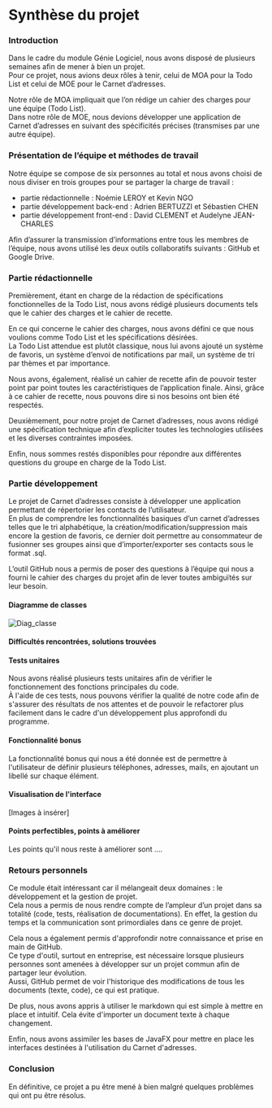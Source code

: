 # Synthèse du projet

### Introduction

Dans le cadre du module Génie Logiciel, nous avons disposé de plusieurs semaines afin de mener à bien un projet.  
Pour ce projet, nous avions deux rôles à tenir, celui de MOA pour la Todo List et celui de MOE pour le Carnet d’adresses.

Notre rôle de MOA impliquait que l’on rédige un cahier des charges pour une équipe (Todo List).  
Dans notre rôle de MOE, nous devions développer une application de Carnet d’adresses en suivant des spécificités précises (transmises par une autre équipe).

### Présentation de l’équipe et méthodes de travail

Notre équipe se compose de six personnes au total et nous avons choisi de nous diviser en trois groupes pour se partager la charge de travail :

+ partie rédactionnelle : Noémie LEROY et Kevin NGO
+ partie développement back-end : Adrien BERTUZZI et Sébastien CHEN
+ partie développement front-end : David CLEMENT et Audelyne JEAN-CHARLES

Afin d’assurer la transmission d’informations entre tous les membres de l’équipe, nous avons utilisé les deux outils collaboratifs suivants : GitHub et Google Drive.

### Partie rédactionnelle

Premièrement, étant en charge de la rédaction de spécifications fonctionnelles de la Todo List, nous avons rédigé plusieurs documents tels que le cahier des charges et le cahier de recette.

En ce qui concerne le cahier des charges, nous avons défini ce que nous voulions comme Todo List et les spécifications désirées.  
La Todo List attendue est plutôt classique, nous lui avons ajouté un système de favoris, un système d’envoi de notifications par mail, un système de tri par thèmes et par importance.

Nous avons, également, réalisé un cahier de recette afin de pouvoir tester point par point toutes les caractéristiques de l’application finale. Ainsi, grâce à ce cahier de recette, nous pouvons dire si nos besoins ont bien été respectés.

Deuxièmement, pour notre projet de Carnet d’adresses, nous avons rédigé une spécification technique afin d’expliciter toutes les technologies utilisées et les diverses contraintes imposées.

Enfin, nous sommes restés disponibles pour répondre aux différentes questions du groupe en charge de la Todo List.

### Partie développement

Le projet de Carnet d’adresses consiste à développer une application permettant de répertorier les contacts de l’utilisateur.  
En plus de comprendre les fonctionnalités basiques d’un carnet d’adresses telles que le tri alphabétique, la création/modification/suppression mais encore la gestion de favoris, ce dernier doit permettre au consommateur de fusionner ses groupes ainsi que d’importer/exporter ses contacts sous le format .sql.

L’outil GitHub nous a permis de poser des questions à l’équipe qui nous a fourni le cahier des charges du projet afin de lever toutes ambiguïtés sur leur besoin.

#### Diagramme de classes  

![Diag_classe]()

#### Difficultés rencontrées, solutions trouvées



#### Tests unitaires  

Nous avons réalisé plusieurs tests unitaires afin de vérifier le fonctionnement des fonctions principales du code.  
À l'aide de ces tests, nous pouvons vérifier la qualité de notre code afin de s'assurer des résultats de nos attentes et de pouvoir le refactorer plus facilement dans le cadre d'un développement plus approfondi du programme.

#### Fonctionnalité bonus  

La fonctionnalité bonus qui nous a été donnée est de permettre à l'utilisateur de définir plusieurs téléphones, adresses, mails, en ajoutant un libellé sur chaque élément.

#### Visualisation de l'interface 

[Images à insérer]

#### Points perfectibles, points à améliorer

Les points qu'il nous reste à améliorer sont ....


### Retours personnels

Ce module était intéressant car il mélangeait deux domaines : le développement et la gestion de projet.  
Cela nous a permis de nous rendre compte de l’ampleur d’un projet dans sa totalité (code, tests, réalisation de documentations). En effet, la gestion du temps et la communication sont primordiales dans ce genre de projet.

Cela nous a également permis d'approfondir notre connaissance et prise en main de GitHub.  
Ce type d'outil, surtout en entreprise, est nécessaire lorsque plusieurs personnes sont amenées à développer sur un projet commun afin de partager leur évolution.  
Aussi, GitHub permet de voir l'historique des modifications de tous les documents (texte, code), ce qui est pratique.

De plus, nous avons appris à utiliser le markdown qui est simple à mettre en place et intuitif. Cela évite d'importer un document texte à chaque changement.

Enfin, nous avons assimiler les bases de JavaFX pour mettre en place les interfaces destinées à l'utilisation du Carnet d'adresses.

### Conclusion

En définitive, ce projet a pu être mené à bien malgré quelques problèmes qui ont pu être résolus.  

